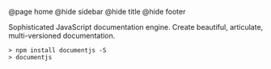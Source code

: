 @page home
@hide sidebar
@hide title
@hide footer

Sophisticated JavaScript documentation engine.  Create
beautiful, articulate, multi-versioned documentation.

    > npm install documentjs -S
    > documentjs
    
